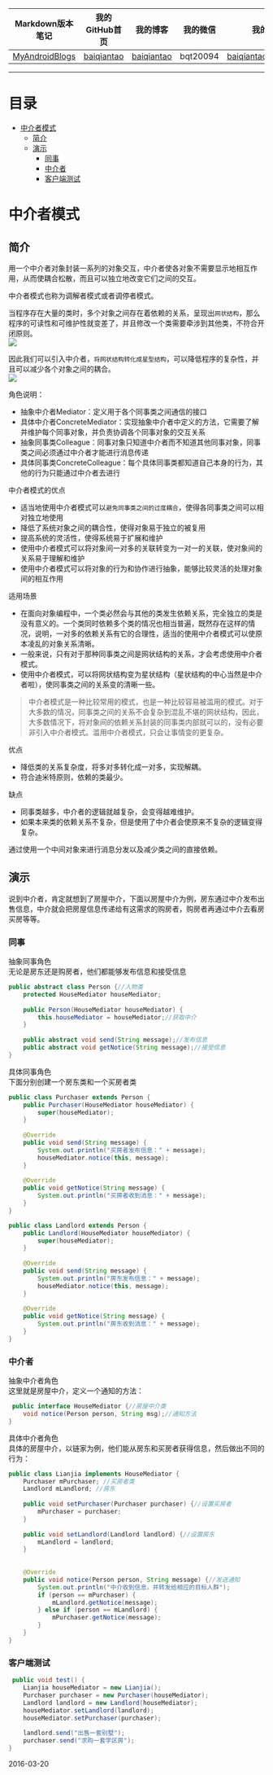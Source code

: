 | Markdown版本笔记 | 我的GitHub首页 | 我的博客 | 我的微信 | 我的邮箱 |  
| :------------: | :------------: | :------------: | :------------: | :------------: |  
| [MyAndroidBlogs][Markdown] | [baiqiantao][GitHub] | [baiqiantao][博客] | bqt20094 | baiqiantao@sina.com |  
  
[Markdown]:https://github.com/baiqiantao/MyAndroidBlogs  
[GitHub]:https://github.com/baiqiantao  
[博客]:http://www.cnblogs.com/baiqiantao/  
  
  
***  
目录  
===  

- [中介者模式](#中介者模式)
	- [简介](#简介)
	- [演示](#演示)
		- [同事](#同事)
		- [中介者](#中介者)
		- [客户端测试](#客户端测试)
  
# 中介者模式  
## 简介  
  
用一个中介者对象封装一系列的对象交互，中介者使各对象不需要显示地相互作用，从而使耦合松散，而且可以独立地改变它们之间的交互。  
  
中介者模式也称为调解者模式或者调停者模式。  
  
当程序存在大量的类时，多个对象之间存在着依赖的关系，呈现出`网状结构`，那么程序的可读性和可维护性就变差了，并且修改一个类需要牵涉到其他类，不符合开闭原则。  
![](https://upload-images.jianshu.io/upload_images/6163786-9895aed658c4cd0c.jpg?imageMogr2/auto-orient/strip%7CimageView2/2/w/431/format/webp)  
  
因此我们可以引入中介者，`将网状结构转化成星型结构`，可以降低程序的复杂性，并且可以减少各个对象之间的耦合。  
![](https://upload-images.jianshu.io/upload_images/6163786-9f940f9d6c3755a7.jpg?imageMogr2/auto-orient/strip%7CimageView2/2/w/427/format/webp)  
  
角色说明：  
- 抽象中介者Mediator：定义用于各个同事类之间通信的接口  
- 具体中介者ConcreteMediator：实现抽象中介者中定义的方法，它需要了解并维护每个同事对象，并负责协调各个同事对象的交互关系  
- 抽象同事类Colleague：同事对象只知道中介者而不知道其他同事对象，同事类之间必须通过中介者才能进行消息传递  
- 具体同事类ConcreteColleague：每个具体同事类都知道自己本身的行为，其他的行为只能通过中介者去进行  
  
中介者模式的优点  
- 适当地使用中介者模式可以`避免同事类之间的过度耦合`，使得各同事类之间可以相对独立地使用  
- 降低了系统对象之间的耦合性，使得对象易于独立的被复用  
- 提高系统的灵活性，使得系统易于扩展和维护  
- 使用中介者模式可以将对象间一对多的关联转变为一对一的关联，使对象间的关系易于理解和维护  
- 使用中介者模式可以将对象的行为和协作进行抽象，能够比较灵活的处理对象间的相互作用  
  
适用场景  
- 在面向对象编程中，一个类必然会与其他的类发生依赖关系，完全独立的类是没有意义的。一个类同时依赖多个类的情况也相当普遍，既然存在这样的情况，说明，一对多的依赖关系有它的合理性，适当的使用中介者模式可以使原本凌乱的对象关系清晰。  
- 一般来说，只有对于那种同事类之间是网状结构的关系，才会考虑使用中介者模式。  
- 使用中介者模式，可以将网状结构变为星状结构（星状结构的中心当然是中介者啦），使同事类之间的关系变的清晰一些。  
  
> 中介者模式是一种比较常用的模式，也是一种比较容易被滥用的模式。对于大多数的情况，同事类之间的关系不会复杂到混乱不堪的网状结构，因此，大多数情况下，将对象间的依赖关系封装的同事类内部就可以的，没有必要非引入中介者模式。滥用中介者模式，只会让事情变的更复杂。  
  
优点  
- 降低类的关系复杂度，将多对多转化成一对多，实现解耦。  
- 符合迪米特原则，依赖的类最少。  
  
缺点  
- 同事类越多，中介者的逻辑就越复杂，会变得越难维护。  
- 如果本来类的依赖关系不复杂，但是使用了中介者会使原来不复杂的逻辑变得复杂。  
  
通过使用一个中间对象来进行消息分发以及减少类之间的直接依赖。  
  
## 演示  
  
说到中介者，肯定就想到了房屋中介，下面以房屋中介为例，房东通过中介发布出售信息，中介就会把房屋信息传递给有这需求的购房者，购房者再通过中介去看房买房等等。  
  
### 同事  
  
抽象同事角色  
无论是房东还是购房者，他们都能够发布信息和接受信息  
```java  
public abstract class Person {//人物类  
    protected HouseMediator houseMediator;  
  
    public Person(HouseMediator houseMediator) {  
        this.houseMediator = houseMediator;//获取中介  
    }  
  
    public abstract void send(String message);//发布信息  
    public abstract void getNotice(String message);//接受信息  
}  
```  
  
具体同事角色  
下面分别创建一个房东类和一个买房者类  
```java  
public class Purchaser extends Person {  
    public Purchaser(HouseMediator houseMediator) {  
        super(houseMediator);  
    }  
  
    @Override  
    public void send(String message) {  
        System.out.println("买房者发布信息：" + message);  
        houseMediator.notice(this, message);  
    }  
  
    @Override  
    public void getNotice(String message) {  
        System.out.println("买房者收到消息：" + message);  
    }  
}  
```  
  
```java  
public class Landlord extends Person {  
    public Landlord(HouseMediator houseMediator) {  
        super(houseMediator);  
    }  
  
    @Override  
    public void send(String message) {  
        System.out.println("房东发布信息：" + message);  
        houseMediator.notice(this, message);  
    }  
  
    @Override  
    public void getNotice(String message) {  
        System.out.println("房东收到消息：" + message);  
    }  
}  
```  
  
### 中介者  
  
抽象中介者角色  
这里就是房屋中介，定义一个通知的方法：  
```java  
 public interface HouseMediator {//房屋中介类  
    void notice(Person person, String msg);//通知方法  
}  
```  
  
具体中介者角色  
具体的房屋中介，以链家为例，他们能从房东和买房者获得信息，然后做出不同的行为：  
```java  
public class Lianjia implements HouseMediator {  
    Purchaser mPurchaser; //买房者类  
    Landlord mLandlord; //房东  
  
    public void setPurchaser(Purchaser purchaser) {//设置买房者  
        mPurchaser = purchaser;  
    }  
  
    public void setLandlord(Landlord landlord) {//设置房东  
        mLandlord = landlord;  
    }  
  
  
    @Override  
    public void notice(Person person, String message) {//发送通知  
        System.out.println("中介收到信息，并转发给相应的目标人群");  
        if (person == mPurchaser) {  
            mLandlord.getNotice(message);  
        } else if (person == mLandlord) {  
            mPurchaser.getNotice(message);  
        }  
    }  
}  
```  
  
### 客户端测试  
```java  
 public void test() {  
    Lianjia houseMediator = new Lianjia();  
    Purchaser purchaser = new Purchaser(houseMediator);  
    Landlord landlord = new Landlord(houseMediator);  
    houseMediator.setLandlord(landlord);  
    houseMediator.setPurchaser(purchaser);  
  
    landlord.send("出售一套别墅");  
    purchaser.send("求购一套学区房");  
}  
```  
  
2016-03-20  
